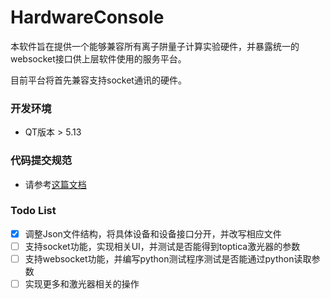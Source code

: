 # HardwareConsole

本软件旨在提供一个能够兼容所有离子阱量子计算实验硬件，并暴露统一的websocket接口供上层软件使用的服务平台。

目前平台将首先兼容支持socket通讯的硬件。



### 开发环境

- QT版本 > 5.13



### 代码提交规范

- 请参考[这篇文档](https://www.conventionalcommits.org/zh-hans/v1.0.0/)

### Todo List

- [x] 调整Json文件结构，将具体设备和设备接口分开，并改写相应文件
- [ ] 支持socket功能，实现相关UI，并测试是否能得到toptica激光器的参数
- [ ] 支持websocket功能，并编写python测试程序测试是否能通过python读取参数
- [ ] 实现更多和激光器相关的操作
